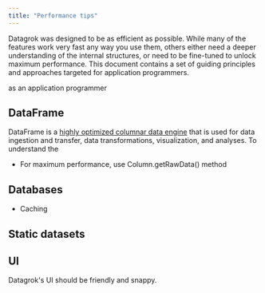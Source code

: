 ```yaml
---
title: "Performance tips"
---
```


Datagrok was designed to be as efficient as possible. While many of the features work very fast any way you use them,
others either need a deeper understanding of the internal structures, or need to be fine-tuned to unlock maximum
performance. This document contains a set of guiding principles and approaches targeted for application programmers.

as an application programmer

## DataFrame

DataFrame is a [highly optimized columnar data engine](../under-the-hood/scaling.md#in-memory-database) that is used for data ingestion and
transfer, data transformations, visualization, and analyses. To understand the

* For maximum performance, use Column.getRawData() method

## Databases

* Caching

## Static datasets

## UI

Datagrok's UI should be friendly and snappy.
